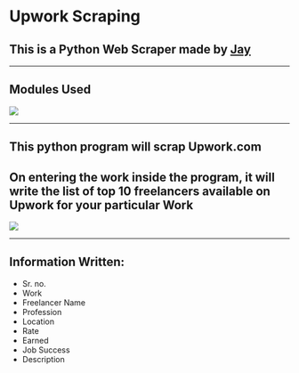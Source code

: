 # Upwork Scraping
## This is a Python Web Scraper made by [Jay](https:/Jay-Karia)
___
## Modules Used
![](https://logodix.com/logo/1122051.png) 
___
## This python program will scrap Upwork.com
## On entering the work inside the program, it will write the list of top 10 freelancers available on Upwork for your particular Work
![](https://upload.wikimedia.org/wikipedia/commons/d/d2/Upwork-logo.svg)
___
## Information Written:
- Sr. no.
- Work
- Freelancer Name
- Profession
- Location
- Rate
- Earned
- Job Success
- Description
